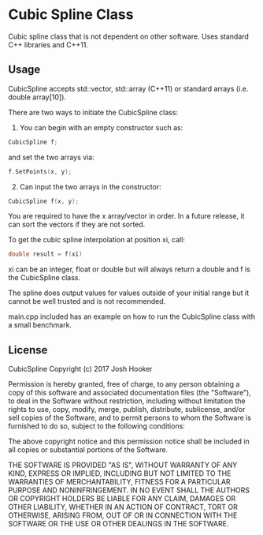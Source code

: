 # Cubic Spline Class
Cubic spline class that is not dependent on other software. Uses standard C++ libraries and C++11.

## Usage
CubicSpline accepts std::vector, std::array (C++11) or standard arrays (i.e. double array[10]).

There are two ways to initiate the CubicSpline class:

1. You can begin with an empty constructor such as:
```C++
CubicSpline f;
```
and set the two arrays via:
```C++
f.SetPoints(x, y);
```

2. Can input the two arrays in the constructor:
```C++
CubicSpline f(x, y);
```

You are required to have the x array/vector in order. In a future release, it can sort the vectors if they are not sorted.

To get the cubic spline interpolation at position xi, call:
```C++
double result = f(xi)
```
xi can be an integer, float or double but will always return a double and f is the CubicSpline class.

The spline does output values for values outside of your initial range but it cannot be well trusted and is not recommended.

main.cpp included has an example on how to run the CubicSpline class with a small benchmark.

## License
CubicSpline
Copyright (c) 2017 Josh Hooker

Permission is hereby granted, free of charge, to any person obtaining a copy
of this software and associated documentation files (the "Software"), to deal
in the Software without restriction, including without limitation the rights
to use, copy, modify, merge, publish, distribute, sublicense, and/or sell
copies of the Software, and to permit persons to whom the Software is
furnished to do so, subject to the following conditions:

The above copyright notice and this permission notice shall be included in all
copies or substantial portions of the Software.

THE SOFTWARE IS PROVIDED "AS IS", WITHOUT WARRANTY OF ANY KIND, EXPRESS OR
IMPLIED, INCLUDING BUT NOT LIMITED TO THE WARRANTIES OF MERCHANTABILITY,
FITNESS FOR A PARTICULAR PURPOSE AND NONINFRINGEMENT. IN NO EVENT SHALL THE
AUTHORS OR COPYRIGHT HOLDERS BE LIABLE FOR ANY CLAIM, DAMAGES OR OTHER
LIABILITY, WHETHER IN AN ACTION OF CONTRACT, TORT OR OTHERWISE, ARISING FROM,
OUT OF OR IN CONNECTION WITH THE SOFTWARE OR THE USE OR OTHER DEALINGS IN THE
SOFTWARE.